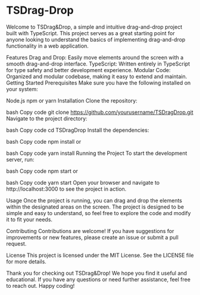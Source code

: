 # TSDrag-Drop
Welcome to TSDrag&amp;Drop, a simple and intuitive drag-and-drop project built with TypeScript. This project serves as a great starting point for anyone looking to understand the basics of implementing drag-and-drop functionality in a web application.

Features
Drag and Drop: Easily move elements around the screen with a smooth drag-and-drop interface.
TypeScript: Written entirely in TypeScript for type safety and better development experience.
Modular Code: Organized and modular codebase, making it easy to extend and maintain.
Getting Started
Prerequisites
Make sure you have the following installed on your system:

Node.js
npm or yarn
Installation
Clone the repository:

bash
Copy code
git clone https://github.com/yourusername/TSDragDrop.git
Navigate to the project directory:

bash
Copy code
cd TSDragDrop
Install the dependencies:

bash
Copy code
npm install
or

bash
Copy code
yarn install
Running the Project
To start the development server, run:

bash
Copy code
npm start
or

bash
Copy code
yarn start
Open your browser and navigate to http://localhost:3000 to see the project in action.

Usage
Once the project is running, you can drag and drop the elements within the designated areas on the screen. The project is designed to be simple and easy to understand, so feel free to explore the code and modify it to fit your needs.

Contributing
Contributions are welcome! If you have suggestions for improvements or new features, please create an issue or submit a pull request.

License
This project is licensed under the MIT License. See the LICENSE file for more details.

Thank you for checking out TSDrag&Drop! We hope you find it useful and educational. If you have any questions or need further assistance, feel free to reach out. Happy coding!





